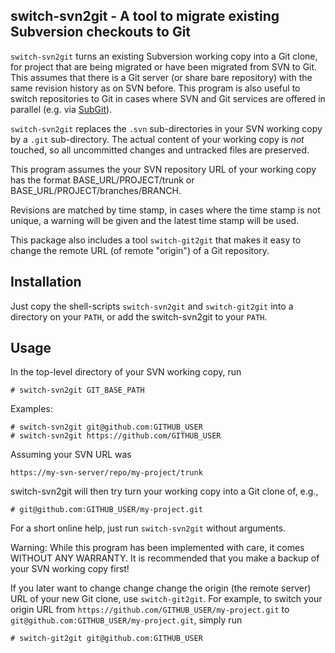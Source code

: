 switch-svn2git - A tool to migrate existing Subversion checkouts to Git
-----------------------------------------------------------------------

`switch-svn2git` turns an existing Subversion working copy into a Git clone, for
project that are being migrated or have been migrated from SVN to Git. This
assumes that there is a Git server (or share bare repository) with the same
revision history as on SVN before. This program is also useful to switch
repositories to Git in cases where SVN and Git services are offered in parallel
(e.g. via [SubGit](http://subgit.com/)).

`switch-svn2git` replaces the `.svn` sub-directories in your SVN working copy
by a `.git` sub-directory. The actual content of your working copy is *not*
touched, so all uncommitted changes and untracked files are preserved.

This program assumes the your SVN repository URL of your working copy has the
format BASE_URL/PROJECT/trunk or BASE_URL/PROJECT/branches/BRANCH.

Revisions are matched by time stamp, in cases where the time stamp is not
unique, a warning will be given and the latest time stamp will be used.

This package also includes a tool `switch-git2git` that makes it easy to
change the remote URL (of remote "origin") of a Git repository.


Installation
------------

Just copy the shell-scripts `switch-svn2git` and `switch-git2git` into a
directory on your `PATH`, or add the switch-svn2git to your `PATH`.


Usage
-----

In the top-level directory of your SVN working copy, run

    # switch-svn2git GIT_BASE_PATH

Examples:

    # switch-svn2git git@github.com:GITHUB_USER
    # switch-svn2git https://github.com/GITHUB_USER

Assuming your SVN URL was

    https://my-svn-server/repo/my-project/trunk

switch-svn2git will then try turn your working copy into a Git clone of, e.g.,

    # git@github.com:GITHUB_USER/my-project.git

For a short online help, just run `switch-svn2git` without arguments.

Warning: While this program has been implemented with care, it comes WITHOUT
ANY WARRANTY. It is recommended that you make a backup of your SVN working copy
first!

If you later want to change change change the origin (the remote server) URL of
your new Git clone, use `switch-git2git`. For example, to switch your origin URL
from `https://github.com/GITHUB_USER/my-project.git` to
`git@github.com:GITHUB_USER/my-project.git`, simply run

    # switch-git2git git@github.com:GITHUB_USER
